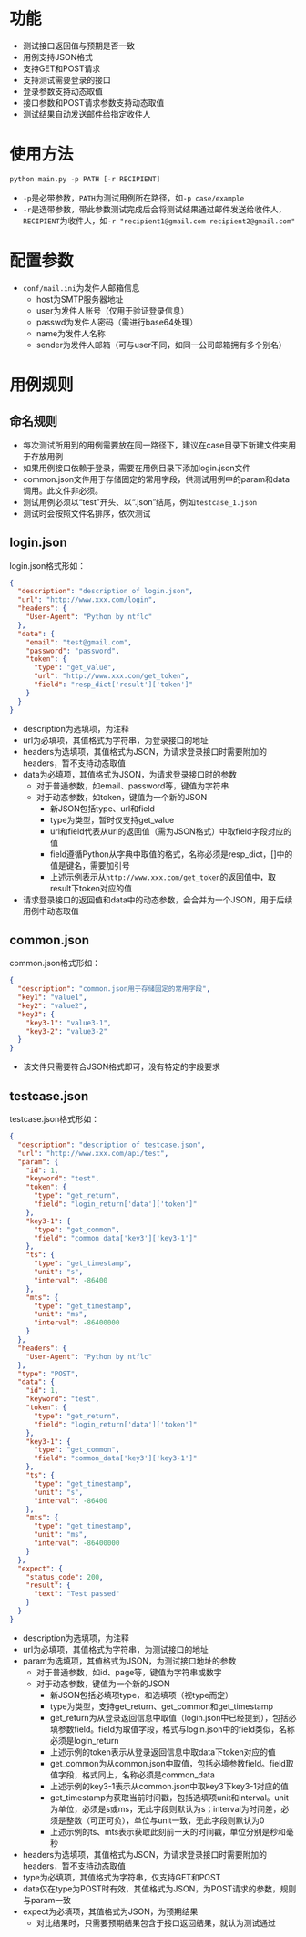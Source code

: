 # 功能

- 测试接口返回值与预期是否一致
- 用例支持JSON格式
- 支持GET和POST请求
- 支持测试需要登录的接口
- 登录参数支持动态取值
- 接口参数和POST请求参数支持动态取值
- 测试结果自动发送邮件给指定收件人

# 使用方法

``` python
python main.py -p PATH [-r RECIPIENT]
```

- `-p`是必带参数，`PATH`为测试用例所在路径，如`-p case/example`
- `-r`是选带参数，带此参数测试完成后会将测试结果通过邮件发送给收件人，`RECIPIENT`为收件人，如`-r "recipient1@gmail.com recipient2@gmail.com"`

# 配置参数

- `conf/mail.ini`为发件人邮箱信息
    - host为SMTP服务器地址
    - user为发件人账号（仅用于验证登录信息）
    - passwd为发件人密码（需进行base64处理）
    - name为发件人名称
    - sender为发件人邮箱（可与user不同，如同一公司邮箱拥有多个别名）

# 用例规则

## 命名规则

- 每次测试所用到的用例需要放在同一路径下，建议在case目录下新建文件夹用于存放用例
- 如果用例接口依赖于登录，需要在用例目录下添加login.json文件
- common.json文件用于存储固定的常用字段，供测试用例中的param和data调用。此文件非必须。
- 测试用例必须以“test”开头、以“.json”结尾，例如`testcase_1.json`
- 测试时会按照文件名排序，依次测试

## login.json

login.json格式形如：

``` json
{
  "description": "description of login.json",
  "url": "http://www.xxx.com/login",
  "headers": {
    "User-Agent": "Python by ntflc"
  },
  "data": {
    "email": "test@gmail.com",
    "password": "password",
    "token": {
      "type": "get_value",
      "url": "http://www.xxx.com/get_token",
      "field": "resp_dict['result']['token']"
    }
  }
}
```

- description为选填项，为注释
- url为必填项，其值格式为字符串，为登录接口的地址
- headers为选填项，其值格式为JSON，为请求登录接口时需要附加的headers，暂不支持动态取值
- data为必填项，其值格式为JSON，为请求登录接口时的参数
    - 对于普通参数，如email、password等，键值为字符串
    - 对于动态参数，如token，键值为一个新的JSON
        - 新JSON包括type、url和field
        - type为类型，暂时仅支持get_value
        - url和field代表从url的返回值（需为JSON格式）中取field字段对应的值
        - field遵循Python从字典中取值的格式，名称必须是resp_dict，[]中的值是键名，需要加引号
        - 上述示例表示从`http://www.xxx.com/get_token`的返回值中，取result下token对应的值
- 请求登录接口的返回值和data中的动态参数，会合并为一个JSON，用于后续用例中动态取值

## common.json

common.json格式形如：

``` json
{
  "description": "common.json用于存储固定的常用字段",
  "key1": "value1",
  "key2": "value2",
  "key3": {
    "key3-1": "value3-1",
    "key3-2": "value3-2"
  }
}
```

- 该文件只需要符合JSON格式即可，没有特定的字段要求

## testcase.json

testcase.json格式形如：

``` json
{
  "description": "description of testcase.json",
  "url": "http://www.xxx.com/api/test",
  "param": {
    "id": 1,
    "keyword": "test",
    "token": {
      "type": "get_return",
      "field": "login_return['data']['token']"
    },
    "key3-1": {
      "type": "get_common",
      "field": "common_data['key3']['key3-1']"
    },
    "ts": {
      "type": "get_timestamp",
      "unit": "s",
      "interval": -86400
    },
    "mts": {
      "type": "get_timestamp",
      "unit": "ms",
      "interval": -86400000
    }
  },
  "headers": {
    "User-Agent": "Python by ntflc"
  },
  "type": "POST",
  "data": {
    "id": 1,
    "keyword": "test",
    "token": {
      "type": "get_return",
      "field": "login_return['data']['token']"
    },
    "key3-1": {
      "type": "get_common",
      "field": "common_data['key3']['key3-1']"
    },
    "ts": {
      "type": "get_timestamp",
      "unit": "s",
      "interval": -86400
    },
    "mts": {
      "type": "get_timestamp",
      "unit": "ms",
      "interval": -86400000
    }
  },
  "expect": {
    "status_code": 200,
    "result": {
      "text": "Test passed"
    }
  }
}
```

- description为选填项，为注释
- url为必填项，其值格式为字符串，为测试接口的地址
- param为选填项，其值格式为JSON，为测试接口地址的参数
    - 对于普通参数，如id、page等，键值为字符串或数字
    - 对于动态参数，键值为一个新的JSON
	    - 新JSON包括必填项type，和选填项（视type而定）
	    - type为类型，支持get_return、get_common和get_timestamp
	    - get_return为从登录返回信息中取值（login.json中已经提到），包括必填参数field。field为取值字段，格式与login.json中的field类似，名称必须是login_return
	    - 上述示例的token表示从登录返回信息中取data下token对应的值
	    - get_common为从common.json中取值，包括必填参数field。field取值字段，格式同上，名称必须是common_data
	    - 上述示例的key3-1表示从common.json中取key3下key3-1对应的值
	    - get_timestamp为获取当前时间戳，包括选填项unit和interval。unit为单位，必须是s或ms，无此字段则默认为s；interval为时间差，必须是整数（可正可负），单位与unit一致，无此字段则默认为0
	    - 上述示例的ts、mts表示获取此刻前一天的时间戳，单位分别是秒和毫秒
- headers为选填项，其值格式为JSON，为请求登录接口时需要附加的headers，暂不支持动态取值
- type为必填项，其值格式为字符串，仅支持GET和POST
- data仅在type为POST时有效，其值格式为JSON，为POST请求的参数，规则与param一致
- expect为必填项，其值格式为JSON，为预期结果
    - 对比结果时，只需要预期结果包含于接口返回结果，就认为测试通过
